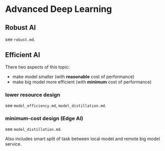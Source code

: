 # Advanced Deep Learning

## Robust AI
see `robust.md`.

## Efficient AI
There two aspects of this topic:
- make model smaller (with **reasonable** cost of performance)
- make big model more efficient (with **minimum** cost of performance)

### lower resource design
see `model_efficiency.md`, `model_distillation.md`.

### minimum-cost design (Edge AI)
see `model_distillation.md`.

Also includes smart split of task between local model and remote big model service.